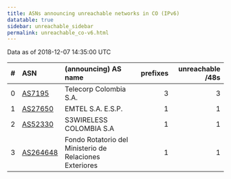 ```yaml
---
title: ASNs announcing unreachable networks in CO (IPv6)
datatable: true
sidebar: unreachable_sidebar
permalink: unreachable_co-v6.html
---
```


Data as of 2018-12-07 14:35:00 UTC


<div class="datatable-begin"></div>

|   # | ASN                                      | (announcing) AS name                                    |   prefixes |   unreachable /48s |
|----:|:-----------------------------------------|:--------------------------------------------------------|-----------:|-------------------:|
|   0 | [AS7195](unreachable_AS7195-v6.html)     | Telecorp Colombia S.A.                                  |          3 |                  3 |
|   1 | [AS27650](unreachable_AS27650-v6.html)   | EMTEL S.A. E.S.P.                                       |          1 |                  1 |
|   2 | [AS52330](unreachable_AS52330-v6.html)   | S3WIRELESS COLOMBIA S.A                                 |          1 |                  1 |
|   3 | [AS264648](unreachable_AS264648-v6.html) | Fondo Rotatorio del Ministerio de Relaciones Exteriores |          1 |                  1 |

<div class="datatable-end"></div>